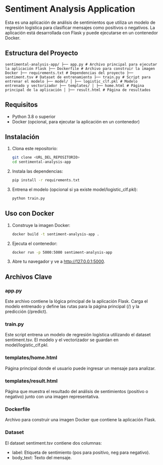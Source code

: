 # Sentiment Analysis Application

Esta es una aplicación de análisis de sentimientos que utiliza un modelo de regresión logística para clasificar mensajes como positivos o negativos. La aplicación está desarrollada con Flask y puede ejecutarse en un contenedor Docker.

## Estructura del Proyecto

    sentimental-analysis-app/ ├── app.py # Archivo principal para ejecutar la aplicación Flask ├── Dockerfile # Archivo para construir la imagen Docker ├── requirements.txt # Dependencias del proyecto ├── sentiment.tsv # Dataset de entrenamiento ├── train.py # Script para entrenar el modelo ├── model/ │ ├── logistic_clf.pkl # Modelo entrenado y vectorizador ├── templates/ │ ├── home.html # Página principal de la aplicación │ ├── result.html # Página de resultados


## Requisitos

- Python 3.8 o superior
- Docker (opcional, para ejecutar la aplicación en un contenedor)

## Instalación

1. Clona este repositorio:

   ```bash
   git clone <URL_DEL_REPOSITORIO>
   cd sentimental-analysis-app

2. Instala las dependencias:

    ```bash
    pip install -r requirements.txt

3. Entrena el modelo (opcional si ya existe model/logistic_clf.pkl):

    ```bash
    python train.py

## Uso con Docker

1. Construye la imagen Docker:

    ```bash
    docker build -t sentiment-analysis-app .

2. Ejecuta el contenedor:

    ```bash
    docker run -p 5000:5000 sentiment-analysis-app

3. Abre tu navegador y ve a http://127.0.0.1:5000.

## Archivos Clave

### app.py
Este archivo contiene la lógica principal de la aplicación Flask. Carga el modelo entrenado y define las rutas para la página principal (/) y la predicción (/predict).

### train.py
Este script entrena un modelo de regresión logística utilizando el dataset sentiment.tsv. El modelo y el vectorizador se guardan en model/logistic_clf.pkl.

### templates/home.html
Página principal donde el usuario puede ingresar un mensaje para analizar.

### templates/result.html
Página que muestra el resultado del análisis de sentimientos (positivo o negativo) junto con una imagen representativa.

### Dockerfile
Archivo para construir una imagen Docker que contiene la aplicación Flask.

### Dataset
El dataset sentiment.tsv contiene dos columnas:

- label: Etiqueta de sentimiento (pos para positivo, neg para negativo).
- body_text: Texto del mensaje.
